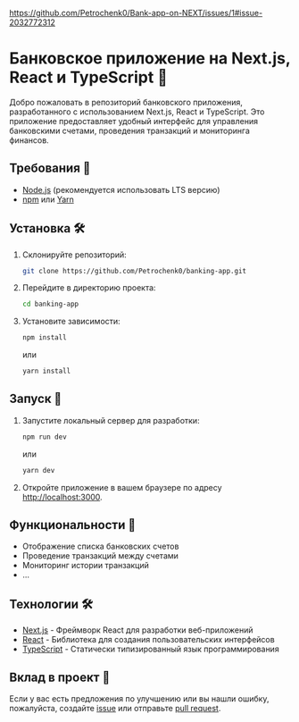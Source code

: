 https://github.com/Petrochenk0/Bank-app-on-NEXT/issues/1#issue-2032772312
# Банковское приложение на Next.js, React и TypeScript 🏦

Добро пожаловать в репозиторий банковского приложения, разработанного с использованием Next.js, React и TypeScript. Это приложение предоставляет удобный интерфейс для управления банковскими счетами, проведения транзакций и мониторинга финансов.

## Требования 🚀

- [Node.js](https://nodejs.org/) (рекомендуется использовать LTS версию)
- [npm](https://www.npmjs.com/) или [Yarn](https://yarnpkg.com/)

## Установка 🛠️

1. Склонируйте репозиторий:

    ```bash
    git clone https://github.com/Petrochenk0/banking-app.git
    ```

2. Перейдите в директорию проекта:

    ```bash
    cd banking-app
    ```

3. Установите зависимости:

    ```bash
    npm install
    ```

    или

    ```bash
    yarn install
    ```

## Запуск 🚀

1. Запустите локальный сервер для разработки:

    ```bash
    npm run dev
    ```

    или

    ```bash
    yarn dev
    ```

2. Откройте приложение в вашем браузере по адресу [http://localhost:3000](http://localhost:3000).

## Функциональности 🎉

- Отображение списка банковских счетов
- Проведение транзакций между счетами
- Мониторинг истории транзакций
- ...

## Технологии 🛠️

- [Next.js](https://nextjs.org/) - Фреймворк React для разработки веб-приложений
- [React](https://reactjs.org/) - Библиотека для создания пользовательских интерфейсов
- [TypeScript](https://www.typescriptlang.org/) - Статически типизированный язык программирования

## Вклад в проект 🤝

Если у вас есть предложения по улучшению или вы нашли ошибку, пожалуйста, создайте [issue](https://github.com/your-username/banking-app/issues) или отправьте [pull request](https://github.com/your-username/banking-app/pulls).
